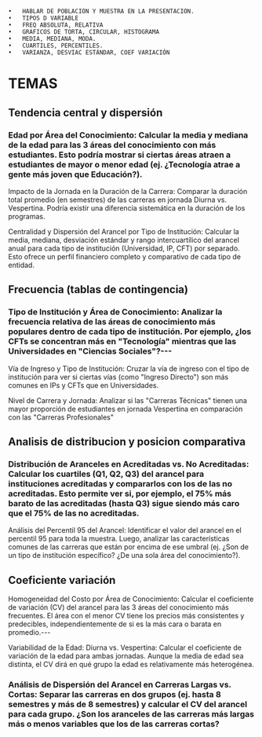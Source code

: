     •	HABLAR DE POBLACIÓN Y MUESTRA EN LA PRESENTACIÓN.
    •	TIPOS D VARIABLE
    •	FREQ ABSOLUTA, RELATIVA
    •	GRAFICOS DE TORTA, CIRCULAR, HISTOGRAMA
    •	MEDIA, MEDIANA, MODA.
    •	CUARTILES, PERCENTILES.
    •	VARIANZA, DESVIAC ESTÁNDAR, COEF VARIACIÓN

# TEMAS

## Tendencia central y dispersión

### Edad por Área del Conocimiento: Calcular la media y mediana de la edad para las 3 áreas del conocimiento con más estudiantes. Esto podría mostrar si ciertas áreas atraen a estudiantes de mayor o menor edad (ej. ¿Tecnología atrae a gente más joven que Educación?).

Impacto de la Jornada en la Duración de la Carrera: Comparar la duración total promedio (en semestres) de las carreras en jornada Diurna vs. Vespertina. Podría existir una diferencia sistemática en la duración de los programas.

Centralidad y Dispersión del Arancel por Tipo de Institución: Calcular la media, mediana, desviación estándar y rango intercuartílico del arancel anual para cada tipo de institución (Universidad, IP, CFT) por separado. Esto ofrece un perfil financiero completo y comparativo de cada tipo de entidad.

## Frecuencia (tablas de contingencia)

### Tipo de Institución y Área de Conocimiento: Analizar la frecuencia relativa de las áreas de conocimiento más populares dentro de cada tipo de institución. Por ejemplo, ¿los CFTs se concentran más en "Tecnología" mientras que las Universidades en "Ciencias Sociales"?---

Vía de Ingreso y Tipo de Institución: Cruzar la vía de ingreso con el tipo de institución para ver si ciertas vías (como "Ingreso Directo") son más comunes en IPs y CFTs que en Universidades.

Nivel de Carrera y Jornada: Analizar si las "Carreras Técnicas" tienen una mayor proporción de estudiantes en jornada Vespertina en comparación con las "Carreras Profesionales"

## Analisis de distribucion y posicion comparativa

### Distribución de Aranceles en Acreditadas vs. No Acreditadas: Calcular los cuartiles (Q1, Q2, Q3) del arancel para instituciones acreditadas y compararlos con los de las no acreditadas. Esto permite ver si, por ejemplo, el 75% más barato de las acreditadas (hasta Q3) sigue siendo más caro que el 75% de las no acreditadas.

Análisis del Percentil 95 del Arancel: Identificar el valor del arancel en el percentil 95 para toda la muestra. Luego, analizar las características comunes de las carreras que están por encima de ese umbral (ej. ¿Son de un tipo de institución específico? ¿De una sola área del conocimiento?).

## Coeficiente variación

Homogeneidad del Costo por Área de Conocimiento: Calcular el coeficiente de variación (CV) del arancel para las 3 áreas del conocimiento más frecuentes. El área con el menor CV tiene los precios más consistentes y predecibles, independientemente de si es la más cara o barata en promedio.---

Variabilidad de la Edad: Diurna vs. Vespertina: Calcular el coeficiente de variación de la edad para ambas jornadas. Aunque la media de edad sea distinta, el CV dirá en qué grupo la edad es relativamente más heterogénea.

### Análisis de Dispersión del Arancel en Carreras Largas vs. Cortas: Separar las carreras en dos grupos (ej. hasta 8 semestres y más de 8 semestres) y calcular el CV del arancel para cada grupo. ¿Son los aranceles de las carreras más largas más o menos variables que los de las carreras cortas?
